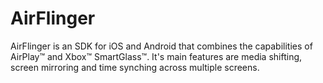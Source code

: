# AirFlinger
AirFlinger is an SDK for iOS and Android that combines the capabilities of AirPlay™ and Xbox™ SmartGlass™. It's main features are media shifting, screen mirroring and time synching across multiple screens.
